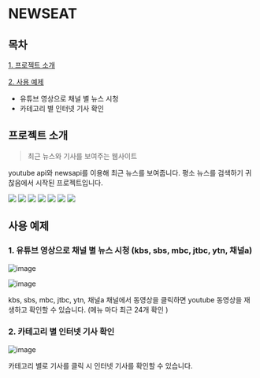 # NEWSEAT

## 목차
[1. 프로젝트 소개](#프로젝트-소개)

[2. 사용 예제](#사용-예제)
- 유튜브 영상으로 채널 별 뉴스 시청
- 카테고리 별 인터넷 기사 확인

## 프로젝트 소개

> 최근 뉴스와 기사를 보여주는 웹사이트

youtube api와 newsapi를 이용해 최근 뉴스를 보여줍니다. 평소 뉴스를 검색하기 귀찮음에서 시작된 프로젝트입니다.

<img src="https://img.shields.io/badge/react-61DAFB?style=for-the-badge&logo=react&logoColor=black"> <img src="https://img.shields.io/badge/Typescript-3178C6?style=for-the-badge&logo=typescript&logoColor=white"/> <img src="https://img.shields.io/badge/Postman-FF6C37?style=for-the-badge&logo=Postman&logoColor=white"/>  <img src="https://img.shields.io/badge/-React%20Query-FF4154?logo=React-Query&logoColor=white&style=for-the-badge"/> <img src="https://img.shields.io/badge/React%20Router-%23CA4245?logo=React-Router&logoColor=white&style=for-the-badge"/> <img src="https://user-images.githubusercontent.com/72698829/226164770-4da7ea6c-995a-49fe-94af-497195fdd645.png"/> <img src="https://img.shields.io/badge/styled components-DB7093?style=for-the-badge&logo=styled-components&logoColor=white"/> 

## 사용 예제

### 1️. 유튜브 영상으로 채널 별 뉴스 시청 (kbs, sbs, mbc, jtbc, ytn, 채널a)
![image](https://github.com/kknyapple/newseat/assets/72698829/ad3f2403-a9ac-4859-b981-b9a87b0b2b74)

![image](https://github.com/kknyapple/newseat/assets/72698829/13a025d5-e0ed-4e48-9b8e-e5e75fb49f81)

kbs, sbs, mbc, jtbc, ytn, 채널a 채널에서 동영상을 클릭하면 youtube 동영상을 재생하고 확인할 수 있습니다. (메뉴 마다 최근 24개 확인 )

### 2️. 카테고리 별 인터넷 기사 확인
![image](https://github.com/kknyapple/newseat/assets/72698829/dd5644b3-fb16-4b53-9085-55dac15980a6)

카테고리 별로 기사를 클릭 시 인터넷 기사를 확인할 수 있습니다.
